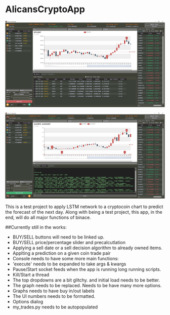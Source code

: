 # AlicansCryptoApp

![image](https://github.com/asesli/AlicansCryptoApp/blob/main/screenshot1.jpg)

![image](https://github.com/asesli/AlicansCryptoApp/blob/main/screenshot2.jpg)



This is a test project to apply LSTM network to a cryptocoin chart to predict the forecast of the next day. Along with being a test project, this app, in the end, will do all major functions of binace.

##Currently still in the works:

- BUY/SELL buttons will need to be linked up.
- BUY/SELL price/percentage slider and precalcutlation
- Applying a sell date or a sell decision algorithm to already owned items.
- Applting a prediction on a given coin trade pair
- Console needs to have some more main functions:
-  'execute' needs to be expanded to take args & kwargs
- Pause/Start socket feeds when the app is running long running scripts.
- Kill/Start a thread
- The top dropdowns are a bit glitchy. and initial load needs to be better. 
- The graph needs to be replaced. Needs to be have many more options.
- Graphs needs to have buy in/out labels
- The UI numbers needs to be formatted.
- Options dialog
- my_trades.py needs to be autopopulated
